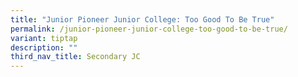 ```yaml
---
title: "Junior Pioneer Junior College: Too Good To Be True"
permalink: /junior-pioneer-junior-college-too-good-to-be-true/
variant: tiptap
description: ""
third_nav_title: Secondary JC
---
```

